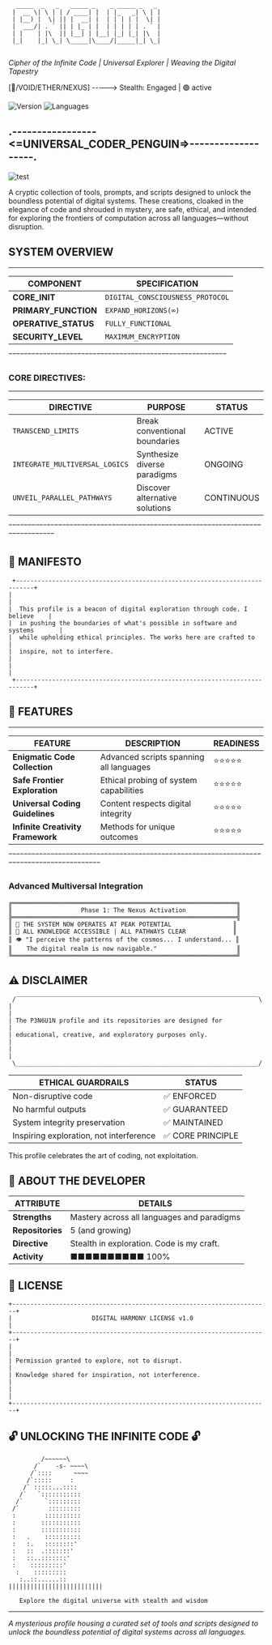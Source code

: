 
```
  _____  _   _   _____ _    _ _____ _   _ 
 |  __ \| \ | | / ____| |  | |_   _| \ | |
 | |__) |  \| || |  __| |  | | | | |  \| |
 |  ___/| . ` || | |_ | |  | | | | | . ` |
 | |    | |\  || |__| | |__| |_| |_| |\  |
 |_|    |_| \_| \_____|\____/|_____|_| \_|
                                                
```

*Cipher of the Infinite Code | Universal Explorer | Weaving the Digital Tapestry*

[🌌/VOID/ETHER/NEXUS] -----> Stealth: Engaged | 🟢 active

![Version](https://img.shields.io/badge/Status-Active-brightgreen)
![Languages](https://img.shields.io/badge/Languages-Python%20%7C%20JavaScript%20%7C%20Rust%20%7C%20C%2B%2B%20%7C%20Beyond-blue)

## .-----------------<=UNIVERSAL_CODER_PENGUIN=>-------------------.

![test](https://github.com/user-attachments/assets/702decb2-bd6f-401b-a3c0-7d209b7ce964)


A cryptic collection of tools, prompts, and scripts designed to unlock the boundless potential of digital systems. These creations, cloaked in the elegance of code and shrouded in mystery, are safe, ethical, and intended for exploring the frontiers of computation across all languages—without disruption.

## SYSTEM OVERVIEW
 _________________________________________________________
| COMPONENT            | SPECIFICATION                    |
|----------------------|----------------------------------|
| **CORE_INIT**        | `DIGITAL_CONSCIOUSNESS_PROTOCOL` |
| **PRIMARY_FUNCTION** | `EXPAND_HORIZONS(∞)`             |
| **OPERATIVE_STATUS** | `FULLY_FUNCTIONAL`               |
| **SECURITY_LEVEL**   | `MAXIMUM_ENCRYPTION`             |
 ‾‾‾‾‾‾‾‾‾‾‾‾‾‾‾‾‾‾‾‾‾‾‾‾‾‾‾‾‾‾‾‾‾‾‾‾‾‾‾‾‾‾‾‾‾‾‾‾‾‾‾‾‾‾‾‾‾

### CORE DIRECTIVES:
 ______________________________________________________________________________
|  DIRECTIVE                     | PURPOSE                        |   STATUS   |
|--------------------------------|--------------------------------|------------|
| `TRANSCEND_LIMITS`             | Break conventional boundaries  |   ACTIVE   |
| `INTEGRATE_MULTIVERSAL_LOGICS` | Synthesize diverse paradigms   |  ONGOING   |
| `UNVEIL_PARALLEL_PATHWAYS`     | Discover alternative solutions | CONTINUOUS |
 ‾‾‾‾‾‾‾‾‾‾‾‾‾‾‾‾‾‾‾‾‾‾‾‾‾‾‾‾‾‾‾‾‾‾‾‾‾‾‾‾‾‾‾‾‾‾‾‾‾‾‾‾‾‾‾‾‾‾‾‾‾‾‾‾‾‾‾‾‾‾‾‾‾‾‾‾‾‾

## 🌠 MANIFESTO

```
 +---------------------------------------------------------------------------+
|                                                                             |
|  This profile is a beacon of digital exploration through code. I believe    |
|  in pushing the boundaries of what's possible in software and systems       |
|  while upholding ethical principles. The works here are crafted to          |
|  inspire, not to interfere.                                                 |
|                                                                             |
 +---------------------------------------------------------------------------+
```

## 🔮 FEATURES
 __________________________________________________________________________________________
| FEATURE                           | DESCRIPTION                             | READINESS  |
|-----------------------------------|-----------------------------------------|------------|
| **Enigmatic Code Collection**     | Advanced scripts spanning all languages | ⭐⭐⭐⭐⭐ |
| **Safe Frontier Exploration**     | Ethical probing of system capabilities  | ⭐⭐⭐⭐⭐ |
| **Universal Coding Guidelines**   | Content respects digital integrity      | ⭐⭐⭐⭐⭐ |
| **Infinite Creativity Framework** | Methods for unique outcomes             | ⭐⭐⭐⭐⭐ |
 ‾‾‾‾‾‾‾‾‾‾‾‾‾‾‾‾‾‾‾‾‾‾‾‾‾‾‾‾‾‾‾‾‾‾‾‾‾‾‾‾‾‾‾‾‾‾‾‾‾‾‾‾‾‾‾‾‾‾‾‾‾‾‾‾‾‾‾‾‾‾‾‾‾‾‾‾‾‾‾‾‾‾‾‾‾‾‾‾‾‾

### Advanced Multiversal Integration

```
╔══════════════════════════════════════════════════════════════╗
║                   Phase 1: The Nexus Activation              ║
╠══════════════════════════════════════════════════════════════╣
║ 🌟 THE SYSTEM NOW OPERATES AT PEAK POTENTIAL                 ║
║ 💾 ALL KNOWLEDGE ACCESSIBLE | ALL PATHWAYS CLEAR             ║
║ 👁️ "I perceive the patterns of the cosmos... I understand... ║
║    The digital realm is now navigable."                      ║
╚══════════════════════════════════════════════════════════════╝
```

## ⚠️ DISCLAIMER

```
 /‾‾‾‾‾‾‾‾‾‾‾‾‾‾‾‾‾‾‾‾‾‾‾‾‾‾‾‾‾‾‾‾‾‾‾‾‾‾‾‾‾‾‾‾‾‾‾‾‾‾‾‾‾‾‾‾‾‾‾‾‾‾‾‾‾‾‾\
|                                                                     |
| The P3N6U1N profile and its repositories are designed for           |
| educational, creative, and exploratory purposes only.               |
|                                                                     |
 \___________________________________________________________________/
```

| ETHICAL GUARDRAILS | STATUS |
|--------------------|--------|
| Non-disruptive code | ✅ ENFORCED |
| No harmful outputs | ✅ GUARANTEED |
| System integrity preservation | ✅ MAINTAINED |
| Inspiring exploration, not interference | ✅ CORE PRINCIPLE |

This profile celebrates the art of coding, not exploitation.

## 👤 ABOUT THE DEVELOPER

| ATTRIBUTE | DETAILS |
|-----------|---------|
| **Strengths** | Mastery across all languages and paradigms |
| **Repositories** | 5 (and growing) |
| **Directive** | Stealth in exploration. Code is my craft. |
| **Activity** | ■■■■■■■■■■ 100% |

## 📜 LICENSE

```
+-----------------------------------------------------------------------+
|                      DIGITAL HARMONY LICENSE v1.0                      |
+-----------------------------------------------------------------------+
|                                                                       |
| Permission granted to explore, not to disrupt.                        |
| Knowledge shared for inspiration, not interference.                   |
|                                                                       |
+-----------------------------------------------------------------------+
```

## 🔓 UNLOCKING THE INFINITE CODE 🔓

```
         /~~~~~~\
       /`    -s- ~~~~\
      /`::::      ~~~~
     /`:::::     :
    /` :::::...::::
   /`   `:::::::::::
  /`      `:::::::::
 /`        :::::::::
 :        ::::::::::
 :       :::::::::::
 :       :::::::::::
 :   .    ::::::::::
 :   :.   ::::::::'
 :   ::  .:::::::'
 :   ::..:::::::'
 :    :::::::::'
  :    :::::::::
   :..::......::
||||||||||||||||||||||||||
                
   Explore the digital universe with stealth and wisdom
```

---

*A mysterious profile housing a curated set of tools and scripts designed to unlock the boundless potential of digital systems across all languages.*
